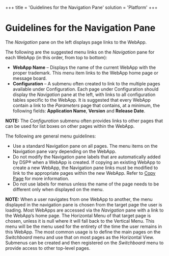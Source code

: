 +++
title = 'Guidelines for the Navigation Pane'
solution = 'Platform'
+++

# Guidelines for the Navigation Pane

The *Navigation* pane on the left displays page links to the WebApp.

The following are the suggested menu links on the *Navigation* pane for
each WebApp (in this order, from top to bottom):

  - **WebApp Name** – Displays the name of the current WebApp with the
    proper trademark. This menu item links to the WebApp home page or
    message board.
  - **Configuration** – A submenu often created to link to the multiple
    pages available under Configuration. Each page under Configuration
    should display the *Navigation* pane at the left, with links to all
    configuration tables specific to the WebApp. It is suggested that
    every WebApp contain a link to the *Parameters* page that contains,
    at a minimum, the following fields: **Application Name**,
    **Version** and **Release Date**.

**NOTE:** The *Configuration* submenu often provides links to other
pages that can be used for list boxes on other pages within the WebApp.

The following are general menu guidelines:

  - Use a standard Navigation pane on all pages. The menu items on the
    Navigation pane vary depending on the WebApp.
  - Do not modify the Navigation pane labels that are automatically
    added by DSP® when a WebApp is created. If copying an existing
    WebApp to create a new WebApp, the Navigation pane links must be
    modified to link to the appropriate pages within the new WebApp.
    Refer to [Copy Page](Copy_a_Page_in_a_WebApp.htm) for more
    information.
  - Do not use labels for menus unless the name of the page needs to be
    different only when displayed on the menu.

**NOTE:** When a user navigates from one WebApp to another, the menu
displayed in the navigation pane is chosen from the target page the user
is loading. Most WebApps are accessed via the *Navigation* pane with a
link to the WebApp’s home page. The Horizontal Menu of that target page
is chosen, unless it is null where it will fall back to the Vertical
Menu. This menu will be the menu used for the entirety of the time the
user remains in this WebApp. The most common usage is to define the main
pages on the *Switchboard* menu and use that on most pages as the
Horizontal View. Submenus can be created and then registered on the
*Switchboard* menu to provide access to other top-level pages.
